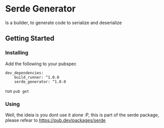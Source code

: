 # Serde Generator
Is a builder, to generate code to serialize and deserialize

## Getting Started

### Installing

Add the following to your pubspec
```
dev_dependencies:
    build_runner: ^1.0.0
    serde_generator: ^1.0.0
```

run ```pub get```

### Using
Well, the ideia is you dont use it alone :P, this is part of the serde package, please refear to https://pub.dev/packages/serde